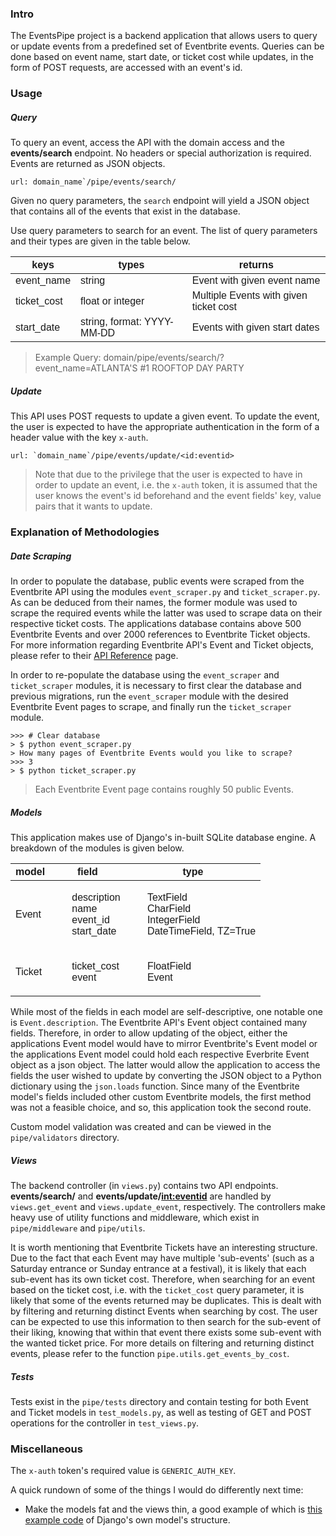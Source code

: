 ### **Intro**

The EventsPipe project is a backend application that allows users to query or update events from a predefined set of Eventbrite events. Queries can be done based on event name, start date, or ticket cost while updates, in the form of POST requests, are accessed with an event's id.

### **Usage**

##### Query

To query an event, access the API with the domain access and the **events/search** endpoint. No headers or special authorization is required. Events are returned as JSON objects.

```
url: domain_name`/pipe/events/search/
```

Given no query parameters, the `search` endpoint will yield a JSON object that contains all of the events that exist in the database.

Use query parameters to search for an event. The list of query parameters and their types are given in the table below.

<table
  style="font-family: arial, sans-serif;
border-collapse: collapse;
width: 100%;"
>
  <thead>
    <th>keys</th>
    <th>types</th>
    <th>returns</th>
  </thead>
  <tr>
    <td>event_name</td>
    <td>string</td>
    <td>Event with given event name</td>
  </tr>
  <tr>
    <td>ticket_cost</td>
    <td>float or integer</td>
    <td>Multiple Events with given ticket cost</td>
  </tr>
  <tr>
    <td>start_date</td>
    <td>string, format: YYYY-MM-DD</td>
    <td>Events with given start dates</td>
  </tr>
</table>

> Example Query:
> domain/pipe/events/search/?event_name=ATLANTA'S #1 ROOFTOP DAY PARTY

##### Update

This API uses POST requests to update a given event. To update the event, the user is expected to have the appropriate authentication in the form of a header value with the key `x-auth`.

```
url: `domain_name`/pipe/events/update/<id:eventid>

```

> Note that due to the privilege that the user is expected to have in order to update an event, i.e. the `x-auth` token, it is assumed that the user knows the event's id beforehand and the event fields' key, value pairs that it wants to update.

### **Explanation of Methodologies**

##### Date Scraping

In order to populate the database, public events were scraped from the Eventbrite API using the modules `event_scraper.py` and `ticket_scraper.py`. As can be deduced from their names, the former module was used to scrape the required events while the latter was used to scrape data on their respective ticket costs. The applications database contains above 500 Eventbrite Events and over 2000 references to Eventbrite Ticket objects. For more information regarding Eventbrite API's Event and Ticket objects, please refer to their [API Reference](https://www.eventbrite.com/platform/api) page.

In order to re-populate the database using the `event_scraper` and `ticket_scraper` modules,
it is necessary to first clear the database and previous migrations, run the
`event_scraper` module with the desired Eventbrite Event pages to scrape, and finally run
the `ticket_scraper` module.

```
>>> # Clear database
> $ python event_scraper.py
> How many pages of Eventbrite Events would you like to scrape?
>>> 3
> $ python ticket_scraper.py
```

> Each Eventbrite Event page contains roughly 50 public Events.

##### Models

This application makes use of Django's in-built SQLite database engine. A breakdown of the modules is given below.

<table
  style="font-family: arial, sans-serif;
border-collapse: collapse;
width: 100%;"
>
  <thead>
    <th>model</th>
    <th>field</th>
    <th>type</th>
  </thead>
  <tr>
    <td>Event</td>
    <td><ul style="list-style: none;">
      <li>description</li>
      <li>name</li>
      <li>event_id</li>
      <li>start_date</li>
    </ul></td>
    <td><ul style="list-style: none;">
      <li>TextField</li>
      <li>CharField</li>
      <li>IntegerField</li>
      <li>DateTimeField, TZ=True</li>
    </ul></td>
  </tr>
  <tr>
    <td>Ticket</td>
    <td><ul style="list-style: none;">
      <li>ticket_cost</li>
      <li>event</li>
    </ul></td>
    <td><ul style="list-style: none;">
      <li>FloatField</li>
      <li>Event</li>
    </ul></td>
  </tr>
</table>

While most of the fields in each model are self-descriptive, one notable one is `Event.description`. The Eventbrite API's Event object contained many fields. Therefore, in order to allow updating of the object, either the applications Event model would have to mirror Eventbrite's Event model or the applications Event model could hold each respective Everbrite Event object as a json object. The latter would allow the application to access the fields the user wished to update by converting the JSON object to a Python dictionary using the `json.loads` function. Since many of the Eventbrite model's fields included other custom Eventbrite models, the first method was not a feasible choice, and so, this application took the second route.

Custom model validation was created and can be viewed in the `pipe/validators` directory.

##### Views

The backend controller (in `views.py`) contains two API endpoints. **events/search/** and **events/update/<int:eventid>** are handled by `views.get_event` and `views.update_event`, respectively. The controllers make heavy use of utility functions and middleware, which exist in `pipe/middleware` and `pipe/utils`.

It is worth mentioning that Eventbrite Tickets have an interesting structure. Due to the fact that each Event may have multiple 'sub-events' (such as a Saturday entrance or Sunday entrance at a festival), it is likely that each sub-event has its own ticket cost. Therefore, when searching for an event based on the ticket cost, i.e. with the `ticket_cost` query parameter, it is likely that some of the events returned may be duplicates. This is dealt with by filtering and returning distinct Events when searching by cost. The user can be expected to use this information to then search for the sub-event of their liking, knowing that within that event there exists some sub-event with the wanted ticket price. For more details on filtering and returning distinct events, please refer to the function `pipe.utils.get_events_by_cost`.

##### Tests

Tests exist in the `pipe/tests` directory and contain testing for both Event and Ticket models in `test_models.py`, as well as testing of GET and POST operations for the controller in `test_views.py`.

### **Miscellaneous**

The `x-auth` token's required value is `GENERIC_AUTH_KEY`.

A quick rundown of some of the things I would do differently next time:

<ul>
    <li>Make the models fat and the views thin, a good example of which is <a href="https://github.com/django/django/blob/ff6ee5f06c2850f098863d4a747069e10727293e/django/contrib/auth/models.py#L225-404"> this example code</a> of Django's own model's structure. </li>
</ul>

